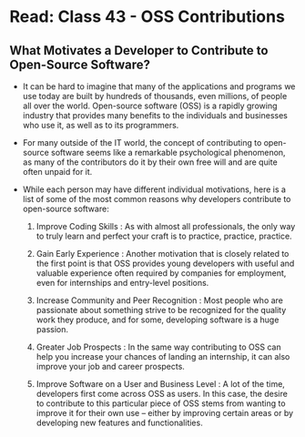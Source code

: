 # Read: Class 43 - OSS Contributions

## What Motivates a Developer to Contribute to Open-Source Software?

- It can be hard to imagine that many of the applications and programs we use today are built by hundreds of thousands, even millions, of people all over the world. Open-source software (OSS) is a rapidly growing industry that provides many benefits to the individuals and businesses who use it, as well as to its programmers.


- For many outside of the IT world, the concept of contributing to open-source software seems like a remarkable psychological phenomenon, as many of the contributors do it by their own free will and are quite often unpaid for it.


- While each person may have different individual motivations, here is a list of some of the most common reasons why developers contribute to open-source software:

   1. Improve Coding Skills : 
     As with almost all professionals, the only way to truly learn and perfect your craft is to practice, practice, practice.

   2. Gain Early Experience : 
     Another motivation that is closely related to the first point is that OSS provides young developers with useful and valuable experience often required by companies for employment, even for internships and entry-level positions.


   3. Increase Community and Peer Recognition :
    Most people who are passionate about something strive to be recognized for the quality work they produce, and for some, developing software is a huge passion.

    4. Greater Job Prospects : 
     In the same way contributing to OSS can help you increase your chances of landing an internship, it can also improve your job and career prospects.


    5. Improve Software on a User and Business Level : 
     A lot of the time, developers first come across OSS as users. In this case, the desire to contribute to this particular piece of OSS stems from wanting to improve it for their own use – either by improving certain areas or by developing new features and functionalities.